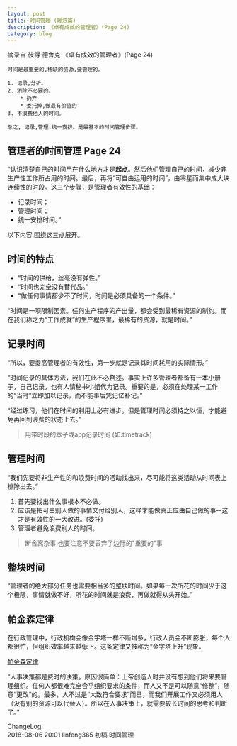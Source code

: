 ```yaml
---
layout: post
title: 时间管理 (理念篇)
description: 《卓有成效的管理者》(Page 24)
category: blog
---
```


摘录自 彼得·德鲁克			《卓有成效的管理者》(Page 24)

```
时间是最重要的,稀缺的资源,要管理的。

1. 记录,分析。
2. 消除不必要的。
    * 扔弃
    * 委托掉,做最有价值的
3. 不浪费他人的时间。

总之, 记录,管理,统一安排。是最基本的时间管理步骤。

```

## 管理者的时间管理 Page 24

“认识清楚自己的时间用在什么地方才是**起点**。然后他们管理自己的时间，减少非生产性工作所占用的时间。最后，再将“可自由运用的时间”，由零星而集中成大块连续性的时段。这三个步骤，是管理者有效性的基础：

* 记录时间；
* 管理时间；
* 统一安排时间。”

以下内容,围绕这三点展开。


## 时间的特点

* “时间的供给，丝毫没有弹性。”
* “时间也完全没有替代品。”
* “做任何事情都少不了时间，时间是必须具备的一个条件。”

“时间是一项限制因素。任何生产程序的产出量，都会受到最稀有资源的制约。而在我们称之为“工作成就”的生产程序里，最稀有的资源，就是时间。”




## 记录时间
“所以，要提高管理者的有效性，第一步就是记录其时间耗用的实际情形。”

“时间记录的具体方法，我们在此不必赘述。事实上许多管理者都备有一本小册子，自己记录，也有人请秘书小姐代为记录。重要的是，必须在处理某一工作的“当时”立即加以记录，而不能事后凭记忆补记。”

“经过练习，他们在时间的利用上必有进步。但是管理时间必须持之以恒，才能避免再回到浪费的状态上去。”

> 用带时段的本子或app记录时间 (如:timetrack)

## 管理时间
“我们先要将非生产性的和浪费时间的活动找出来，尽可能将这类活动从时间表上排除出去。”

1. 首先要找出什么事根本不必做。
2. 应该是把可由别人做的事情交付给别人，这样才能做真正应由自己做的事--这才是有效性的一大改进。(委托)
3. 管理者避免浪费别人的时间。

> 断舍离杂事
> 也要注意不要丢弃了边际的"重要的"事

## 整块时间
“管理者的绝大部分任务也需要相当多的整块时间。如果每一次所花的时间少于这个极限，事情就做不好，所花的时间就是浪费，再做就得从头开始。”


## 帕金森定律
在行政管理中，行政机构会像金字塔一样不断增多，行政人员会不断膨胀，每个人都很忙，但组织效率越来越低下。这条定律又被称为“金字塔上升”现象。

[帕金森定律](https://baike.baidu.com/item/帕金森定律/751627?fr=aladdin)


“人事决策都是费时的决策。原因很简单：上帝创造人时并没有想到他们将来要管理组织。任何人都很难完全合乎组织要求的条件，而人又不是可以随意“修整”，随意“更改”的。最多，人不过是“大致符合要求”而已，而我们开展工作又必须用人（没有别的资源可以代替人）。所以在人事决策上，就需要较长时间的思考和判断了。”


ChangeLog:  
2018-08-06 20:01 linfeng365 初稿  时间管理